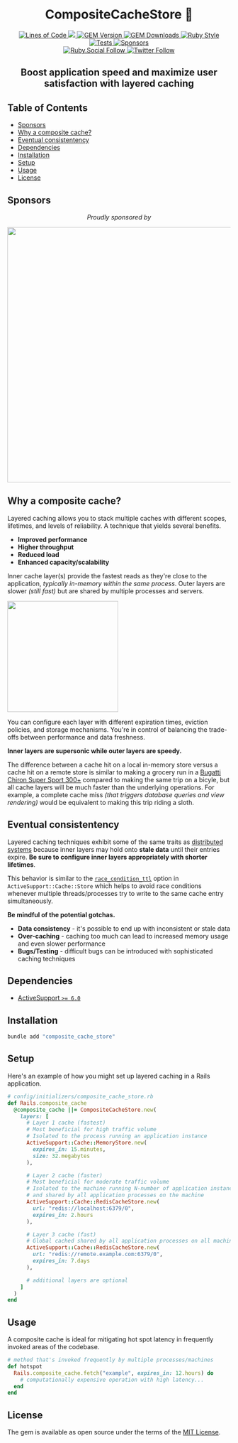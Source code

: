 <p align="center">
  <h1 align="center">CompositeCacheStore 🚀</h1>
  <p align="center">
    <a href="http://blog.codinghorror.com/the-best-code-is-no-code-at-all/">
      <img alt="Lines of Code" src="https://img.shields.io/badge/loc-133-47d299.svg" />
    </a>
    <a href="https://codeclimate.com/github/hopsoft/composite_cache_store/maintainability">
      <img src="https://api.codeclimate.com/v1/badges/80bcd3acced072534a3a/maintainability" />
    </a>
    <a href="https://rubygems.org/gems/composite_cache_store">
      <img alt="GEM Version" src="https://img.shields.io/gem/v/composite_cache_store?color=168AFE&include_prereleases&logo=ruby&logoColor=FE1616">
    </a>
    <a href="https://rubygems.org/gems/composite_cache_store">
      <img alt="GEM Downloads" src="https://img.shields.io/gem/dt/composite_cache_store?color=168AFE&logo=ruby&logoColor=FE1616">
    </a>
    <a href="https://github.com/testdouble/standard">
      <img alt="Ruby Style" src="https://img.shields.io/badge/style-standard-168AFE?logo=ruby&logoColor=FE1616" />
    </a>
    <a href="https://github.com/hopsoft/composite_cache_store/actions/workflows/tests.yml">
      <img alt="Tests" src="https://github.com/hopsoft/composite_cache_store/actions/workflows/tests.yml/badge.svg" />
    </a>
    <a href="https://github.com/sponsors/hopsoft">
      <img alt="Sponsors" src="https://img.shields.io/github/sponsors/hopsoft?color=eb4aaa&logo=GitHub%20Sponsors" />
    </a>
    <br>
    <a href="https://ruby.social/@hopsoft">
      <img alt="Ruby.Social Follow" src="https://img.shields.io/mastodon/follow/000008274?domain=https%3A%2F%2Fruby.social&label=%40hopsoft&style=social">
    </a>
    <a href="https://twitter.com/hopsoft">
      <img alt="Twitter Follow" src="https://img.shields.io/twitter/url?label=%40hopsoft&style=social&url=https%3A%2F%2Ftwitter.com%2Fhopsoft">
    </a>
  </p>
  <h2 align="center">Boost application speed and maximize user satisfaction with layered caching</h2>
</p>

<!-- Tocer[start]: Auto-generated, don't remove. -->

## Table of Contents

  - [Sponsors](#sponsors)
  - [Why a composite cache?](#why-a-composite-cache)
  - [Eventual consistentency](#eventual-consistentency)
  - [Dependencies](#dependencies)
  - [Installation](#installation)
  - [Setup](#setup)
  - [Usage](#usage)
  - [License](#license)

<!-- Tocer[finish]: Auto-generated, don't remove. -->

## Sponsors

<p align="center">
  <em>Proudly sponsored by</em>
</p>
<p align="center">
  <a href="https://www.clickfunnels.com?utm_source=hopsoft&utm_medium=open-source&utm_campaign=composite_cache_store">
    <img src="https://images.clickfunnel.com/uploads/digital_asset/file/176632/clickfunnels-dark-logo.svg" width="575" />
  </a>
</p>

## Why a composite cache?

Layered caching allows you to stack multiple caches with different scopes, lifetimes, and levels of reliability.
A technique that yields several benefits.

- __Improved performance__
- __Higher throughput__
- __Reduced load__
- __Enhanced capacity/scalability__

Inner cache layer(s) provide the fastest reads as they're close to the application, _typically in-memory within the same process_.
Outer layers are slower _(still fast)_ but are shared by multiple processes and servers.

<img height="250" src="https://ik.imagekit.io/hopsoft/composite_cache_store_jnHZcjAuK.svg?updatedAt=1679445477496" />

You can configure each layer with different expiration times, eviction policies, and storage mechanisms.
You're in control of balancing the trade-offs between performance and data freshness.

__Inner layers are supersonic while outer layers are speedy.__

The difference between a cache hit on a local in-memory store versus a cache hit on a remote store
is similar to making a grocery run in a
[Bugatti Chiron Super Sport 300+](https://www.bugatti.com/models/chiron-models/chiron-super-sport-300/)
compared to making the same trip on a bicyle, but all cache layers will be much faster than the underlying operations.
For example, a complete cache miss _(that triggers database queries and view rendering)_ would be equivalent to making this trip riding a sloth.

## Eventual consistentency

Layered caching techniques exhibit some of the same traits as [distributed systems](https://en.wikipedia.org/wiki/Eventual_consistency)
because inner layers may hold onto __stale data__ until their entries expire.
__Be sure to configure inner layers appropriately with shorter lifetimes__.

This behavior is similar to the
[`race_condition_ttl`](https://api.rubyonrails.org/classes/ActiveSupport/Cache/Store.html#method-i-fetch-label-Options)
option in `ActiveSupport::Cache::Store` which helps to avoid race conditions whenever multiple threads/processes try to write to the same cache entry simultaneously.

__Be mindful of the potential gotchas.__

- __Data consistency__ - it's possible to end up with inconsistent or stale data
- __Over-caching__ - caching too much can lead to increased memory usage and even slower performance
- __Bugs/Testing__ - difficult bugs can be introduced with sophisticated caching techniques

## Dependencies

- [ActiveSupport `>= 6.0`](https://github.com/rails/rails/tree/main/activesupport)

## Installation

```sh
bundle add "composite_cache_store"
```

## Setup

Here's an example of how you might set up layered caching in a Rails application.

```ruby
# config/initializers/composite_cache_store.rb
def Rails.composite_cache
  @composite_cache ||= CompositeCacheStore.new(
    layers: [
      # Layer 1 cache (fastest)
      # Most beneficial for high traffic volume
      # Isolated to the process running an application instance
      ActiveSupport::Cache::MemoryStore.new(
        expires_in: 15.minutes,
        size: 32.megabytes
      ),

      # Layer 2 cache (faster)
      # Most beneficial for moderate traffic volume
      # Isolated to the machine running N-number of application instances,
      # and shared by all application processes on the machine
      ActiveSupport::Cache::RedisCacheStore.new(
        url: "redis://localhost:6379/0",
        expires_in: 2.hours
      ),

      # Layer 3 cache (fast)
      # Global cached shared by all application processes on all machines
      ActiveSupport::Cache::RedisCacheStore.new(
        url: "redis://remote.example.com:6379/0",
        expires_in: 7.days
      ),

      # additional layers are optional
    ]
  )
end
```

## Usage

A composite cache is ideal for mitigating hot spot latency in frequently invoked areas of the codebase.

```ruby
# method that's invoked frequently by multiple processes/machines
def hotspot
  Rails.composite_cache.fetch("example", expires_in: 12.hours) do
    # computationally expensive operation with high latency...
  end
end
```

## License

The gem is available as open source under the terms of the [MIT License](https://opensource.org/licenses/MIT).
